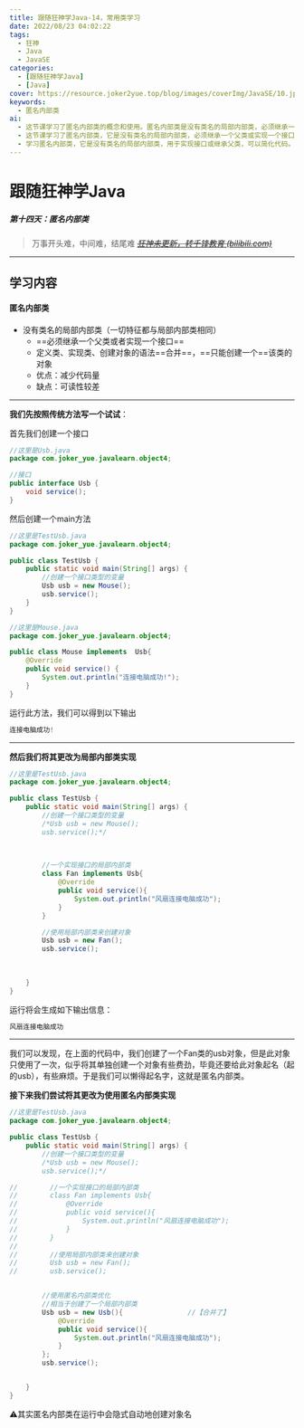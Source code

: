 ```yaml
---
title: 跟随狂神学Java-14，常用类学习
date: 2022/08/23 04:02:22
tags:
  - 狂神
  - Java
  - JavaSE
categories:
  - [跟随狂神学Java]
  - [Java]
cover: https://resource.joker2yue.top/blog/images/coverImg/JavaSE/10.jpg
keywords:
  - 匿名内部类
ai:
  - 这节课学习了匿名内部类的概念和使用。匿名内部类是没有类名的局部内部类，必须继承一个父类或者实现一个接口。它的定义、实现和对象创建语法合并在一起，通常用于创建只需使用一次的类。虽然可以减少代码量，但可读性较差。示例中演示了匿名内部类实现一个接口的方式，使得对象创建更加简洁。
  - 这节课学习了匿名内部类，它是没有类名的局部内部类，必须继承一个父类或实现一个接口。匿名内部类将定义类、实现类和创建对象的语法合并，但只能创建一个该类的对象。它有减少代码量的优点，但可读性较差。通过示例演示了如何使用匿名内部类实现接口，简化代码。
  - 学习匿名内部类，它是没有类名的局部内部类，用于实现接口或继承父类，可以简化代码。
---
```

# 跟随狂神学Java

##### 第十四天：匿名内部类

> 万事开头难，中间难，结尾难
> *~~[狂神未更新，转千锋教育 (bilibili.com)](https://www.bilibili.com/video/BV1vt4y197nY?spm_id_from=333.337.search-card.all.click)~~*

---

## 学习内容

#### 匿名内部类

* 没有类名的局部内部类（一切特征都与局部内部类相同）
  * ==必须继承一个父类或者实现一个接口==
  * 定义类、实现类、创建对象的语法==合并==，==只能创建一个==该类的对象
  * 优点：减少代码量
  * 缺点：可读性较差

---

**我们先按照传统方法写一个试试**：

首先我们创建一个接口

~~~java
//这里是Usb.java
package com.joker_yue.javalearn.object4;

//接口
public interface Usb {
    void service();
}
~~~

然后创建一个main方法

~~~java
//这里是TestUsb.java
package com.joker_yue.javalearn.object4;

public class TestUsb {
    public static void main(String[] args) {
        //创建一个接口类型的变量
        Usb usb = new Mouse();
        usb.service();
    }
}
~~~

~~~java
//这里是Mouse.java
package com.joker_yue.javalearn.object4;

public class Mouse implements  Usb{
    @Override
    public void service() {
        System.out.println("连接电脑成功!");
    }
}
~~~

运行此方法，我们可以得到以下输出

~~~java
连接电脑成功!
~~~

---

**然后我们将其更改为局部内部类实现**

~~~java
//这里是TestUsb.java
package com.joker_yue.javalearn.object4;

public class TestUsb {
    public static void main(String[] args) {
        //创建一个接口类型的变量
        /*Usb usb = new Mouse();
        usb.service();*/

        
        
        //一个实现接口的局部内部类
        class Fan implements Usb{
            @Override
            public void service(){
                System.out.println("风扇连接电脑成功");
            }
        }

        //使用局部内部类来创建对象
        Usb usb = new Fan();
        usb.service();
        
        
        
    }
}

~~~

运行将会生成如下输出信息：

~~~java
风扇连接电脑成功
~~~

---

我们可以发现，在上面的代码中，我们创建了一个Fan类的usb对象，但是此对象只使用了一次，似乎将其单独创建一个对象有些费劲，毕竟还要给此对象起名（起的usb），有些麻烦。于是我们可以懒得起名字，这就是匿名内部类。

**接下来我们尝试将其更改为使用匿名内部类实现**

~~~java
//这里是TestUsb.java
package com.joker_yue.javalearn.object4;

public class TestUsb {
    public static void main(String[] args) {
        //创建一个接口类型的变量
        /*Usb usb = new Mouse();
        usb.service();*/

//        //一个实现接口的局部内部类
//        class Fan implements Usb{
//            @Override
//            public void service(){
//                System.out.println("风扇连接电脑成功");
//            }
//        }
//
//        //使用局部内部类来创建对象
//        Usb usb = new Fan();
//        usb.service();


        //使用匿名内部类优化
        //相当于创建了一个局部内部类
        Usb usb = new Usb(){				//【合并了】
            @Override
            public void service(){
                System.out.println("风扇连接电脑成功");
            }
        };
        usb.service();


    }
}

~~~





⚠️其实匿名内部类在运行中会隐式自动地创建对象名

